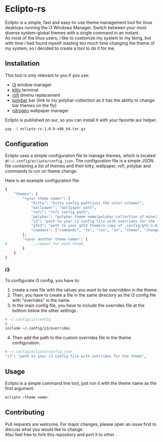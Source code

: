 # Eclipto-rs

Eclipto is a simple, fast and easy-to-use theme management tool for linux desktops running the i3 Windows Manager.
Switch between your most diverse system-global themes with a single command in an instant.  
As most of the linux users, i like to customize my system to my liking, but with time i had found myself wasting too
much time changing the theme of my system, so i decided to create a tool to do it for me.

## Installation

This tool is only relevant to you if you use:

- [i3](https://i3wm.org/) window manager
- [kitty](https://sw.kovidgoyal.net/kitty/) terminal
- [rofi](https://github.com/davatorium/rofi) dmenu replacement
- [polybar](https://github.com/d1msk1y/polybar-collection) bar (link to my polybar-collection as it has the ability to
  change bar themes on the fly)
- [nitrogen](https://github.com/l3ib/nitrogen) wallpaper manager

Eclipto is published on aur, so you can install it with your favorite aur helper.

```bash
yay -S eclipto-rs-1.0.0-x86_64.tar.gz
```

## Configuration

Eclipto uses a simple configuration file to manage themes, which is located
at `~/.config/eclipto/config.json`. The configuration file is a simple JSON file containing a list of themes and their
kitty, wallpaper, rofi, polybar and commands to run on theme change.

Here is an example configuration file:

```bash
{
	"themes": {
		"<your theme name>": {
			"kitty": "kitty config path(just the color scheme)",
			"wallpaper": "wallpaper path",
			"rofi": "rofi config path",
			"polybar": "polybar theme name(polybar-collection of mine)",
			"i3": "path to your i3 config file with overrides for the theme",
			"gtk3": "path to your gtk3 theme(a copy of .config/gtk-3.0/settings.ini)",
            "commans": ["commands", "to", "run", "on", "theme", "change"]
		},
		"<your another theme name>": {
#			...repeat for each theme
		}
	}
}
```

### i3

To configurate i3 config, you have to:

1. create a new file with the values you want to be overridden in the theme.
2. Then, you have to create a file in the same directory as the i3 config file with "overrides" in the name.
3. In the main config file, you have to include the overrides file at the bottom below the other settings.

```bash
# ~/.config/i3/config
# ...
include ~/.config/i3/overrides
```

4. Then add the path to the custom overrides file in the theme configuration.

```bash
# ~/.config/eclipto/config.json
"i3": "path to your i3 config file with overrides for the theme",
```

## Usage

Eclipto is a simple command line tool, just run it with the theme name as the first argument.

```bash
eclipto <theme name>
```

## Contributing

Pull requests are welcome. For major changes, please open an issue first to discuss what you would like to change.  
Also feel free to fork this repository and port it to other .